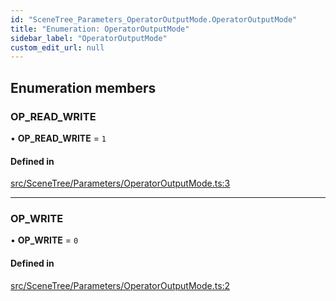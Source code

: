 ```yaml
---
id: "SceneTree_Parameters_OperatorOutputMode.OperatorOutputMode"
title: "Enumeration: OperatorOutputMode"
sidebar_label: "OperatorOutputMode"
custom_edit_url: null
---
```




## Enumeration members

### OP\_READ\_WRITE

• **OP\_READ\_WRITE** = `1`

#### Defined in

[src/SceneTree/Parameters/OperatorOutputMode.ts:3](https://github.com/ZeaInc/zea-engine/blob/976b47e27/src/SceneTree/Parameters/OperatorOutputMode.ts#L3)

___

### OP\_WRITE

• **OP\_WRITE** = `0`

#### Defined in

[src/SceneTree/Parameters/OperatorOutputMode.ts:2](https://github.com/ZeaInc/zea-engine/blob/976b47e27/src/SceneTree/Parameters/OperatorOutputMode.ts#L2)

